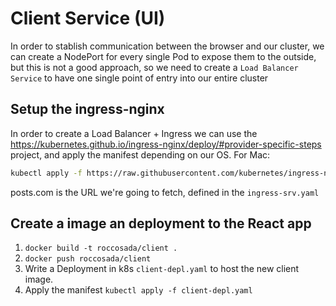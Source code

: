 # Client Service (UI)

In order to stablish communication between the browser and our cluster, we can create a
NodePort for every single Pod to expose them to the outside, but this is not a good approach, so we need
to create a `Load Balancer Service` to have one single point of entry into our entire cluster

## Setup the ingress-nginx
In order to create a Load Balancer + Ingress we can use the
https://kubernetes.github.io/ingress-nginx/deploy/#provider-specific-steps project, and apply the manifest depending on our OS.
For Mac:
```sh
kubectl apply -f https://raw.githubusercontent.com/kubernetes/ingress-nginx/controller-v0.41.2/deploy/static/provider/cloud/deploy.yaml
```
posts.com is the URL we're going to fetch, defined in the `ingress-srv.yaml`

## Create a image an deployment to the React app
1. `docker build -t roccosada/client .`
2. `docker push roccosada/client`
3. Write a Deployment in k8s `client-depl.yaml` to host the new client image.
4. Apply the manifest `kubectl apply -f client-depl.yaml`
